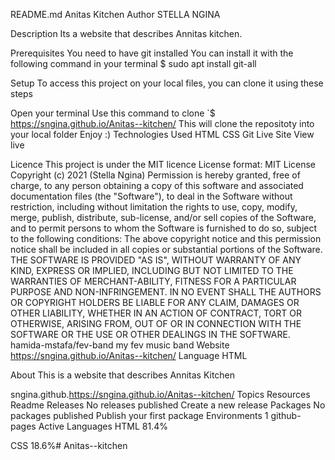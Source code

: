 README.md
Anitas Kitchen
Author
STELLA NGINA

Description
Its a website that describes Annitas kitchen.

Prerequisites
You need to have git installed You can install it with the following command in your terminal $ sudo apt install git-all

Setup
To access this project on your local files, you can clone it using these steps

Open your terminal
Use this command to clone `$ https://sngina.github.io/Anitas--kitchen/
This will clone the repositoty into your local folder
Enjoy :)
Technologies Used
HTML
CSS
Git
Live Site
View live

Licence
This project is under the MIT licence License format: MIT License Copyright (c) 2021 (Stella Ngina) Permission is hereby granted, free of charge, to any person obtaining a copy of this software and associated documentation files (the "Software"), to deal in the Software without restriction, including without limitation the rights to use, copy, modify, merge, publish, distribute, sub-license, and/or sell copies of the Software, and to permit persons to whom the Software is furnished to do so, subject to the following conditions: The above copyright notice and this permission notice shall be included in all copies or substantial portions of the Software. THE SOFTWARE IS PROVIDED "AS IS", WITHOUT WARRANTY OF ANY KIND, EXPRESS OR IMPLIED, INCLUDING BUT NOT LIMITED TO THE WARRANTIES OF MERCHANT-ABILITY, FITNESS FOR A PARTICULAR PURPOSE AND NON-INFRINGEMENT. IN NO EVENT SHALL THE AUTHORS OR COPYRIGHT HOLDERS BE LIABLE FOR ANY CLAIM, DAMAGES OR OTHER LIABILITY, WHETHER IN AN ACTION OF CONTRACT, TORT OR OTHERWISE, ARISING FROM, OUT OF OR IN CONNECTION WITH THE SOFTWARE OR THE USE OR OTHER DEALINGS IN THE SOFTWARE. hamida-mstafa/fev-band my fev music band Website https://sngina.github.io/Anitas--kitchen/ Language HTML

About
This is a website that describes Annitas Kitchen

sngina.github.https://sngina.github.io/Anitas--kitchen/
Topics
Resources
 Readme
Releases
No releases published
Create a new release
Packages
No packages published
Publish your first package
Environments 1
 github-pages Active
Languages
HTML
81.4%
 
CSS
18.6%# Anitas--kitchen
